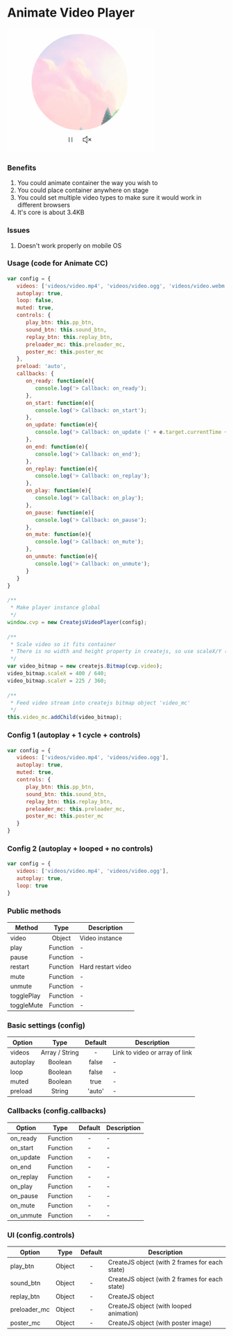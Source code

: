 # Animate Video Player

![preview](https://github.com/tpkn/animate-video-player/blob/master/preview.gif)


### Benefits
1. You could animate container the way you wish to
2. You could place container anywhere on stage
3. You could set multiple video types to make sure it would work in different browsers
4. It's core is about 3.4KB


### Issues
1. Doesn't work properly on mobile OS




### Usage (code for Animate CC)
```javascript
var config = {
   videos: ['videos/video.mp4', 'videos/video.ogg', 'videos/video.webm'],
   autoplay: true,
   loop: false,
   muted: true,
   controls: {
      play_btn: this.pp_btn,
      sound_btn: this.sound_btn,
      replay_btn: this.replay_btn,
      preloader_mc: this.preloader_mc,
      poster_mc: this.poster_mc
   },
   preload: 'auto',
   callbacks: {
      on_ready: function(e){
         console.log('> Callback: on_ready');
      },
      on_start: function(e){
         console.log('> Callback: on_start');
      },
      on_update: function(e){
         console.log('> Callback: on_update (' + e.target.currentTime + 'sec)');
      },
      on_end: function(e){
         console.log('> Callback: on_end');
      },
      on_replay: function(e){
         console.log('> Callback: on_replay');
      },
      on_play: function(e){
         console.log('> Callback: on_play');
      },
      on_pause: function(e){
         console.log('> Callback: on_pause');
      },
      on_mute: function(e){
         console.log('> Callback: on_mute');
      },
      on_unmute: function(e){
         console.log('> Callback: on_unmute');
      }
   }
}

/**
 * Make player instance global
 */
window.cvp = new CreatejsVideoPlayer(config);

/**
 * Scale video so it fits container
 * There is no width and height property in createjs, so use scaleX/Y (container.width / video.width)
 */
var video_bitmap = new createjs.Bitmap(cvp.video);
video_bitmap.scaleX = 400 / 640;
video_bitmap.scaleY = 225 / 360;

/**
 * Feed video stream into createjs bitmap object 'video_mc'
 */
this.video_mc.addChild(video_bitmap);
```



### Config 1 (autoplay + 1 cycle + controls)
```javascript
var config = {
   videos: ['videos/video.mp4', 'videos/video.ogg'],
   autoplay: true,
   muted: true,
   controls: {
      play_btn: this.pp_btn,
      sound_btn: this.sound_btn,
      replay_btn: this.replay_btn,
      preloader_mc: this.preloader_mc,
      poster_mc: this.poster_mc
   }
}
```



### Config 2 (autoplay + looped + no controls)
```javascript
var config = {
   videos: ['videos/video.mp4', 'videos/video.ogg'],
   autoplay: true,
   loop: true
}
```



### Public methods
| Method | Type | Description |
|-------------|:-------------:|-------------|
| video | Object | Video instance |
| play | Function | - |
| pause | Function | - |
| restart | Function | Hard restart video |
| mute | Function | - |
| unmute | Function | - |
| togglePlay | Function | - |
| toggleMute | Function | - |




### Basic settings (config)
| Option | Type | Default | Description |
|-------------|:-------------:|:-------------:|-------------|
| videos | Array / String | - | Link to video or array of link |
| autoplay | Boolean | false | - |
| loop | Boolean | false | - |
| muted | Boolean | true | - |
| preload | String | 'auto' | - |



### Callbacks (config.callbacks)
| Option | Type | Default | Description |
|-------------|:-------------:|:-------------:|-------------|
| on_ready | Function | - | - |
| on_start | Function | - | - |
| on_update | Function | - | - |
| on_end | Function | - | - |
| on_replay | Function | - | - |
| on_play | Function | - | - |
| on_pause | Function | - | - |
| on_mute | Function | - | - |
| on_unmute | Function | - | - |



### UI (config.controls)
| Option | Type | Default | Description |
|-------------|:-------------:|:-------------:|-------------|
| play_btn | Object | - | CreateJS object (with 2 frames for each state) |
| sound_btn | Object | - | CreateJS object (with 2 frames for each state) |
| replay_btn | Object | - | CreateJS object |
| preloader_mc | Object | - | CreateJS object (with looped animation) |
| poster_mc | Object | - | CreateJS object (with poster image) |